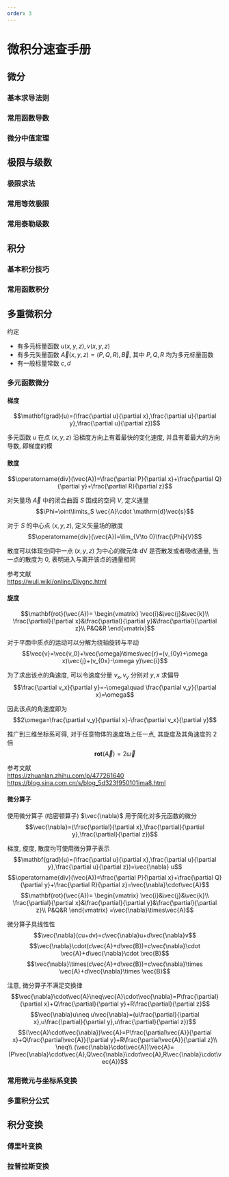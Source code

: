 ```yaml
---
order: 3
---
```


# 微积分速查手册



## 微分
### 基本求导法则

### 常用函数导数

### 微分中值定理

## 极限与级数

### 极限求法

### 常用等效极限

### 常用泰勒级数

## 积分
### 基本积分技巧

### 常用函数积分

## 多重微积分
约定
* 有多元标量函数 $u(x,y,z),v(x,y,z)$  
* 有多元矢量函数 $\vec{A}(x,y,z)=(P,Q,R),\vec{B}$, 其中 $P,Q,R$ 均为多元标量函数
* 有一般标量常数 $c,d$

### 多元函数微分
#### 梯度
$$\mathbf{grad}(u)=(\frac{\partial u}{\partial x},\frac{\partial u}{\partial y},\frac{\partial u}{\partial z})$$

多元函数 $u$ 在点 $(x,y,z)$ 沿梯度方向上有着最快的变化速度, 并且有着最大的方向导数, 即梯度的模

#### 散度
$$\operatorname{div}(\vec{A})=\frac{\partial P}{\partial x}+\frac{\partial Q}{\partial y}+\frac{\partial R}{\partial z}$$

对矢量场 $\vec{A}$ 中的闭合曲面 $S$ 围成的空间 $V$, 定义通量
$$\Phi=\oint\limits_S \vec{A}\cdot \mathrm{d}\vec{s}$$

对于 $S$ 的中心点 $(x,y,z)$, 定义矢量场的散度
$$\operatorname{div}(\vec{A})=\lim_{V\to 0}\frac{\Phi}{V}$$

散度可以体现空间中一点 $(x,y,z)$ 为中心的微元体 $\mathrm{dV}$ 是否散发或者吸收通量, 当一点的散度为 $0$, 表明进入与离开该点的通量相同

参考文献  
<https://wuli.wiki/online/Divgnc.html>

#### 旋度
$$\mathbf{rot}(\vec{A})=
\begin{vmatrix}
\vec{i}&\vec{j}&\vec{k}\\
\frac{\partial}{\partial x}&\frac{\partial}{\partial y}&\frac{\partial}{\partial z}\\
P&Q&R
\end{vmatrix}$$

对于平面中质点的运动可以分解为绕轴旋转与平动 
$$\vec{v}=\vec{v_0}+\vec{\omega}\times\vec{r}=(v_{0y}+\omega x)\vec{j}+(v_{0x}-\omega y)\vec{i}$$

为了求出该点的角速度, 可以令速度分量 $v_x,v_y$ 分别对 $y,x$ 求偏导 
$$\frac{\partial v_x}{\partial y}=-\omega\quad \frac{\partial v_y}{\partial x}=\omega$$

因此该点的角速度即为
$$2\omega=\frac{\partial v_y}{\partial x}-\frac{\partial v_x}{\partial y}$$

推广到三维坐标系可得, 对于任意物体的速度场上任一点, 其旋度及其角速度的 $2$ 倍
$$\mathbf{rot}(\vec{A})=2\vec{\omega}$$

参考文献  
<https://zhuanlan.zhihu.com/p/477261640>  
<https://blog.sina.com.cn/s/blog_5d323f950101ima8.html>

#### 微分算子
使用微分算子 (哈密顿算子) $\vec{\nabla}$ 用于简化对多元函数的微分
$$\vec{\nabla}=(\frac{\partial}{\partial x},\frac{\partial}{\partial y},\frac{\partial}{\partial z})$$

梯度, 旋度, 散度均可使用微分算子表示
$$\mathbf{grad}(u)=(\frac{\partial u}{\partial x},\frac{\partial u}{\partial y},\frac{\partial u}{\partial z})=\vec{\nabla} u$$
$$\operatorname{div}(\vec{A})=\frac{\partial P}{\partial x}+\frac{\partial Q}{\partial y}+\frac{\partial R}{\partial z}=\vec{\nabla}\cdot\vec{A}$$
$$\mathbf{rot}(\vec{A})=
\begin{vmatrix}
\vec{i}&\vec{j}&\vec{k}\\
\frac{\partial}{\partial x}&\frac{\partial}{\partial y}&\frac{\partial}{\partial z}\\
P&Q&R
\end{vmatrix}
=\vec{\nabla}\times\vec{A}$$

微分算子具线性性
$$\vec{\nabla}(cu+dv)=c\vec{\nabla}u+d\vec{\nabla}v$$
$$\vec{\nabla}\cdot(c\vec{A}+d\vec{B})=c\vec{\nabla}\cdot \vec{A}+d\vec{\nabla}\cdot \vec{B}$$
$$\vec{\nabla}\times(c\vec{A}+d\vec{B})=c\vec{\nabla}\times \vec{A}+d\vec{\nabla}\times \vec{B}$$

注意, 微分算子不满足交换律
$$\vec{\nabla}\cdot\vec{A}\neq\vec{A}\cdot\vec{\nabla}=P\frac{\partial}{\partial x}+Q\frac{\partial}{\partial y}+R\frac{\partial}{\partial z}$$
$$\vec{\nabla}u\neq u\vec{\nabla}=(u\frac{\partial}{\partial x},u\frac{\partial}{\partial y},u\frac{\partial}{\partial z})$$
$$(\vec{A}\cdot\vec{\nabla})\vec{A}=P\frac{\partial\vec{A}}{\partial x}+Q\frac{\partial\vec{A}}{\partial y}+R\frac{\partial\vec{A}}{\partial z}\\
\neq\\
(\vec{\nabla}\cdot\vec{A})\vec{A}=(P\vec{\nabla}\cdot\vec{A},Q\vec{\nabla}\cdot\vec{A},R\vec{\nabla}\cdot\vec{A})$$


### 常用微元与坐标系变换

### 多重积分公式

## 积分变换
### 傅里叶变换

### 拉普拉斯变换

